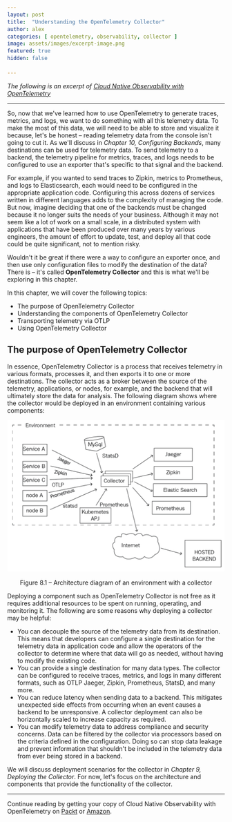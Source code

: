 ```yaml
---
layout: post
title:  "Understanding the OpenTelemetry Collector"
author: alex
categories: [ opentelemetry, observability, collector ]
image: assets/images/excerpt-image.png
featured: true
hidden: false

---
```


*The following is an excerpt of [Cloud Native Observability with OpenTelemetry](https://www.packtpub.com/product/cloud-native-observability-with-opentelemetry/9781801077705)*

------

So, now that we've learned how to use OpenTelemetry to generate traces, metrics, and logs, we want to do something with all this telemetry data. To make the most of this data, we will need to be able to store and visualize it because, let's be honest – reading telemetry data from the console isn't going to cut it. As we'll discuss in *Chapter 10, Configuring Backends*, many destinations can be used for telemetry data. To send telemetry to a backend, the telemetry pipeline for metrics, traces, and logs needs to be configured to use an exporter that's specific to that signal and the backend.

For example, if you wanted to send traces to Zipkin, metrics to Prometheus, and logs to Elasticsearch, each would need to be configured in the appropriate application code. Configuring this across dozens of services written in different languages adds to the complexity of managing the code. But now, imagine deciding that one of the backends must be changed because it no longer suits the needs of your business. Although it may not seem like a lot of work on a small scale, in a distributed system with applications that have been produced over many years by various engineers, the amount of effort to update, test, and deploy all that code could be quite significant, not to mention risky.

Wouldn't it be great if there were a way to configure an exporter once, and then use only configuration files to modify the destination of the data? There is – it's called **OpenTelemetry Collector** and this is what we'll be exploring in this chapter.

In this chapter, we will cover the following topics:

* The purpose of OpenTelemetry Collector
* Understanding the components of OpenTelemetry Collector
* Transporting telemetry via OTLP
* Using OpenTelemetry Collector

## The purpose of OpenTelemetry Collector

In essence, OpenTelemetry Collector is a process that receives telemetry in various formats, processes it, and then exports it to one or more destinations. The collector acts
as a broker between the source of the telemetry, applications, or nodes, for example, and the backend that will ultimately store the data for analysis. The following diagram shows where the collector would be deployed in an environment containing various components:


![architecture-diagram](/assets/images/arch-diagram.png)
<center>Figure 8.1 – Architecture diagram of an environment with a collector</center>

Deploying a component such as OpenTelemetry Collector is not free as it requires additional resources to be spent on running, operating, and monitoring it. The following are some reasons why deploying a collector may be helpful:

* You can decouple the source of the telemetry data from its destination. This means that developers can configure a single destination for the telemetry data in application code and allow the operators of the collector to determine where that data will go as needed, without having to modify the existing code.
* You can provide a single destination for many data types. The collector can be configured to receive traces, metrics, and logs in many different formats, such as OTLP Jaeger, Zipkin, Prometheus, StatsD, and many more.
* You can reduce latency when sending data to a backend. This mitigates unexpected side effects from occurring when an event causes a backend to be unresponsive. A collector deployment can also be horizontally scaled to increase capacity as required.
* You can modify telemetry data to address compliance and security concerns. Data can be filtered by the collector via processors based on the criteria defined in the configuration. Doing so can stop data leakage and prevent information that shouldn't be included in the telemetry data from ever being stored in a backend.

We will discuss deployment scenarios for the collector in *Chapter 9, Deploying the Collector*. For now, let's focus on the architecture and components that provide the functionality of the collector.

------

Continue reading by getting your copy of Cloud Native Observability with OpenTelemetry on [Packt](https://www.packtpub.com/product/cloud-native-observability-with-opentelemetry/9781801077705) or [Amazon](https://www.amazon.com/dp/1801077703/ref=nodl_#aw-udpv3-customer-reviews_feature_div).
